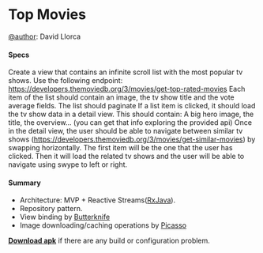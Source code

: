 # Top Movies

[@author](https://www.linkedin.com/in/davidllorca/): David Llorca

#### Specs

Create a view that contains an infinite scroll list with the most popular tv shows. Use the following endpoint:  https://developers.themoviedb.org/3/movies/get-top-rated-movies
Each item of the list should contain an image, the tv show title and the vote average fields.
The list should paginate
If a list item is clicked, it should load the tv show data in a detail view. This should contain: A big hero image, the title, the overview... (you can get that info exploring the provided api)
Once in the detail view, the user should be able to navigate between similar tv shows                                   (https://developers.themoviedb.org/3/movies/get-similar-movies) by swapping horizontally. The first item will be the one that the user has clicked. Then it will load the related tv shows and the user will be able to navigate using swype to left or right.

#### Summary
- Architecture: MVP + Reactive Streams([RxJava](https://github.com/ReactiveX/RxJava)).
- Repository pattern.
- View binding by [Butterknife](https://github.com/JakeWharton/butterknife)
- Image downloading/caching operations by [Picasso](http://square.github.io/picasso/)
   
[**Download apk**](https://drive.google.com/open?id=1fzRuO9Lz4fP-MGrCXbdsLmwjx1RA3WNs) if there are any build or configuration problem.